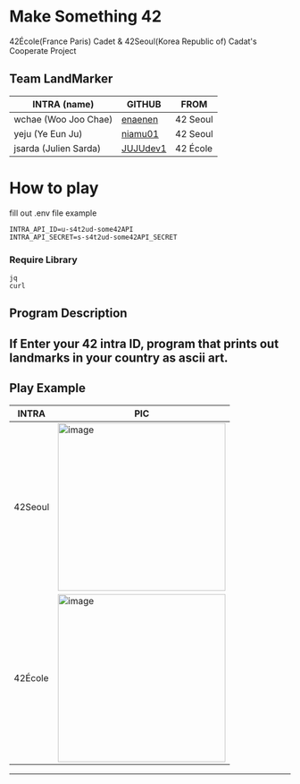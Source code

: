 # Make Something 42
42École(France Paris) Cadet & 42Seoul(Korea Republic of) Cadat's Cooperate Project

## Team LandMarker
|INTRA (name)|GITHUB|FROM|
|------|---|---|
|wchae (Woo Joo Chae)|[enaenen](https://github.com/wchae)|42 Seoul|
|yeju (Ye Eun Ju)|[niamu01](https://github.com/niamu01)|42 Seoul|
|jsarda (Julien Sarda)|[JUJUdev1](https://github.com/JUJUdev1)|42 École|


# How to play

fill out .env file
example
```
INTRA_API_ID=u-s4t2ud-some42API
INTRA_API_SECRET=s-s4t2ud-some42API_SECRET
```

### Require Library
```
jq
curl
```



## Program Description
If Enter your 42 intra ID, 
program that prints out landmarks in your country as ascii art.
---
## Play Example
|INTRA|PIC|
|------|------|
|42Seoul|<img width="300" height="300" alt="image" src="https://github.com/enaenen/makesomething42/assets/13278955/9737f668-1c6c-4c19-a486-52b1d7e4de2f">|
|42École|<img width="300" height="300" alt="image" src="https://github.com/enaenen/makesomething42/assets/13278955/bd0a9081-0b22-44af-8eb6-f11b38862fdd">|

---

